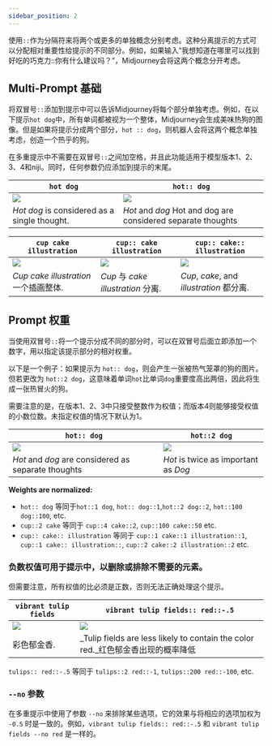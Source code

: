 ```yaml
---
sidebar_position: 2
---
```


使用`::`作为分隔符来将两个或更多的单独概念分别考虑。这种分离提示的方式可以分配相对重要性给提示的不同部分。例如，如果输入“我想知道在哪里可以找到好吃的巧克力::你有什么建议吗？”，Midjourney会将这两个概念分开考虑。

Multi-Prompt 基础
-------------------


将双冒号`::`添加到提示中可以告诉Midjourney将每个部分单独考虑。例如，在以下提示`hot dog`中，所有单词都被视为一个整体，Midjourney会生成美味热狗的图像。但是如果将提示分成两个部分，`hot :: dog`，则机器人会将这两个概念单独考虑，创造一个热乎的狗。

在多重提示中不需要在双冒号`::`之间加空格，并且此功能适用于模型版本1、2、3、4和niji。同时，任何参数仍应添加到提示的末尾。


|`hot dog`|`hot:: dog`|
|-|-|
|![](https://cdn.document360.io/3040c2b6-fead-4744-a3a9-d56d621c6c7e/Images/Documentation/MJ_Multi_hotdog.jpg)|![](https://cdn.document360.io/3040c2b6-fead-4744-a3a9-d56d621c6c7e/Images/Documentation/MJ_Multi_hot-dog.jpg)
|_Hot dog_ is considered as a single thought.|_Hot_ and _dog_ Hot and dog are considered separate thoughts|



|`cup cake illustration`|`cup:: cake illustration`|`cup:: cake:: illustration`|
|-|-|-|
|![](https://cdn.document360.io/3040c2b6-fead-4744-a3a9-d56d621c6c7e/Images/Documentation/MJ_Multi_cupCakeIllustration.jpg)|![](https://cdn.document360.io/3040c2b6-fead-4744-a3a9-d56d621c6c7e/Images/Documentation/MJ_Multi_cup-cakeIllustration.jpg)|![](https://cdn.document360.io/3040c2b6-fead-4744-a3a9-d56d621c6c7e/Images/Documentation/MJ_Multi_cup-cake-illustration.jpg)|
|_Cup cake illustration_ 一个插画整体.|_Cup_ 与 _cake illustration_ 分离.|_Cup_, _cake_, and _illustration_ 都分离.



Prompt 权重
--------------

当使用双冒号`::`将一个提示分成不同的部分时，可以在双冒号后面立即添加一个数字，用以指定该提示部分的相对权重。

以下是一个例子：如果提示为 `hot:: dog`，则会产生一张被热气笼罩的狗的图片。但若更改为 `hot::2 dog`，这意味着单词`hot`比单词`dog`重要度高出两倍，因此将生成一张热冒火的狗。

需要注意的是，在版本1、2、3中只接受整数作为权值；而版本4则能够接受权值的小数位数。未指定权值的情况下默认为1。

|`hot:: dog`|`hot::2 dog`|
|-|-|
|![](https://cdn.document360.io/3040c2b6-fead-4744-a3a9-d56d621c6c7e/Images/Documentation/MJ_Multi_hot-dog.jpg)|![](https://cdn.document360.io/3040c2b6-fead-4744-a3a9-d56d621c6c7e/Images/Documentation/MJ_Multi_hot2-dog.jpg)|
|_Hot_ and _dog_ are considered as separate thoughts|_Hot_ is twice as important as _Dog_|


**Weights are normalized:**  
* `hot:: dog` 等同于`hot::1 dog`, `hot:: dog::1`,`hot::2 dog::2`, `hot::100 dog::100`, etc.  
* `cup::2 cake` 等同于 `cup::4 cake::2`, `cup::100 cake::50` etc.  
* `cup:: cake:: illustration` 等同于 `cup::1 cake::1 illustration::1`, `cup::1 cake:: illustration::`, `cup::2 cake::2 illustration::2` etc.

### 负数权值可用于提示中，以删除或排除不需要的元素。

但需要注意，所有权值的比必须是正数，否则无法正确处理这个提示。

|`vibrant tulip fields`|`vibrant tulip fields:: red::-.5`|
|-|-|
|![](https://cdn.document360.io/3040c2b6-fead-4744-a3a9-d56d621c6c7e/Images/Documentation/MJ_Multi_Tulips.jpg)|![](https://cdn.document360.io/3040c2b6-fead-4744-a3a9-d56d621c6c7e/Images/Documentation/MJ_Multi_Tulips_NoRed.jpg)|
|彩色郁金香.|_Tulip fields are less likely to contain the color red._红色郁金香出现的概率降低|




`tulips:: red::-.5` 等同于 `tulips::2 red::-1`, `tulips::200 red::-100`, etc.

###  `--no` 参数

在多重提示中使用了参数 `--no` 来排除某些选项，它的效果与将相应的选项加权为 `-0.5` 时是一致的。例如，`vibrant tulip fields:: red::-.5` 和 `vibrant tulip fields --no red` 是一样的。
